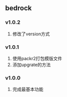 ## bedrock

### v1.0.2
1. 修改了version方式

### v1.0.1
1. 使用packr2打包模版文件
2. 添加upgrate的方法

### v1.0.0
1. 完成最基本功能
